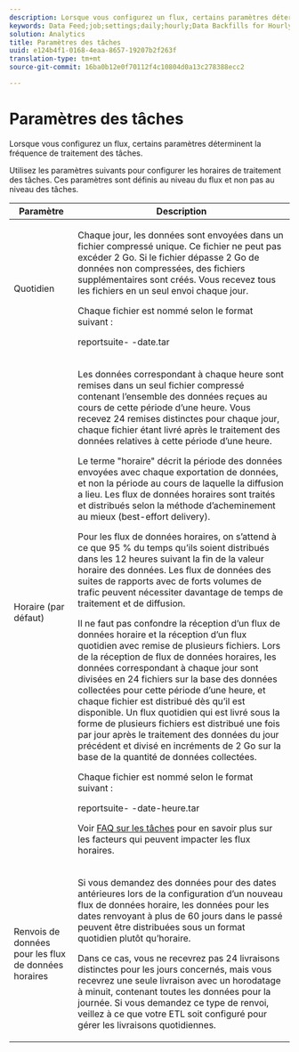 ```yaml
---
description: Lorsque vous configurez un flux, certains paramètres déterminent la fréquence de traitement des tâches.
keywords: Data Feed;job;settings;daily;hourly;Data Backfills for Hourly Data Feeds;backfill
solution: Analytics
title: Paramètres des tâches
uuid: e124b4f1-0168-4eaa-8657-19207b2f263f
translation-type: tm+mt
source-git-commit: 16ba0b12e0f70112f4c10804d0a13c278388ecc2

---
```



# Paramètres des tâches

Lorsque vous configurez un flux, certains paramètres déterminent la fréquence de traitement des tâches.

Utilisez les paramètres suivants pour configurer les horaires de traitement des tâches. Ces paramètres sont définis au niveau du flux et non pas au niveau des tâches.

<table id="table_2070F73212F245E98DADC6B5DFDB1C72"> 
 <thead> 
  <tr> 
   <th colname="col1" class="entry"> Paramètre </th> 
   <th colname="col2" class="entry"> Description </th> 
  </tr> 
 </thead>
 <tbody> 
  <tr> 
   <td colname="col1"> Quotidien </td> 
   <td colname="col2"> <p>Chaque jour, les données sont envoyées dans un fichier compressé unique. Ce fichier ne peut pas excéder 2 Go. Si le fichier dépasse 2 Go de données non compressées, des fichiers supplémentaires sont créés. Vous recevez tous les fichiers en un seul envoi chaque jour. </p> <p>Chaque fichier est nommé selon le format suivant : </p> <p> <span class="filepath"> <span class="varname"> reportsuite</span>-<span class="varname"> -date</span>.tar</span> </p> </td> 
  </tr> 
  <tr> 
   <td colname="col1"> Horaire (par défaut) </td> 
   <td colname="col2"> <p>Les données correspondant à chaque heure sont remises dans un seul fichier compressé contenant l’ensemble des données reçues au cours de cette période d’une heure. Vous recevez 24 remises distinctes pour chaque jour, chaque fichier étant livré après le traitement des données relatives à cette période d’une heure. </p> <p>Le terme "horaire" décrit la période des données envoyées avec chaque exportation de données, et non la période au cours de laquelle la diffusion a lieu. Les flux de données horaires sont traités et distribués selon la méthode d’acheminement au mieux (best-effort delivery). </p> <p>Pour les flux de données horaires, on s’attend à ce que 95 % du temps qu’ils soient distribués dans les 12 heures suivant la fin de la valeur horaire des données. Les flux de données des suites de rapports avec de forts volumes de trafic peuvent nécessiter davantage de temps de traitement et de diffusion. </p> <p>Il ne faut pas confondre la réception d’un flux de données horaire et la réception d’un flux quotidien avec remise de plusieurs fichiers. Lors de la réception de flux de données horaires, les données correspondant à chaque jour sont divisées en 24 fichiers sur la base des données collectées pour cette période d’une heure, et chaque fichier est distribué dès qu’il est disponible. Un flux quotidien qui est livré sous la forme de plusieurs fichiers est distribué une fois par jour après le traitement des données du jour précédent et divisé en incréments de 2 Go sur la base de la quantité de données collectées. </p> <p>Chaque fichier est nommé selon le format suivant : </p> <p> <span class="filepath"> <span class="varname"> reportsuite</span>-<span class="varname"> -date</span>-heure<span class="varname"></span>.tar</span> </p> <p>Voir <a href="/help/export/analytics-data-feed/c-df-contents/jobs-faq.md"  >FAQ sur les tâches</a> pour en savoir plus sur les facteurs qui peuvent impacter les flux horaires. </p> </td> 
  </tr> 
  <tr> 
   <td colname="col1"> Renvois de données pour les flux de données horaires </td> 
   <td colname="col2"> <p>Si vous demandez des données pour des dates antérieures lors de la configuration d’un nouveau flux de données horaire, les données pour les dates renvoyant à plus de 60 jours dans le passé peuvent être distribuées sous un format quotidien plutôt qu’horaire. </p> <p>Dans ce cas, vous ne recevrez pas 24 livraisons distinctes pour les jours concernés, mais vous recevrez une seule livraison avec un horodatage à minuit, contenant toutes les données pour la journée. Si vous demandez ce type de renvoi, veillez à ce que votre ETL soit configuré pour gérer les livraisons quotidiennes. </p> </td> 
  </tr> 
 </tbody> 
</table>


